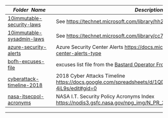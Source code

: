 |&nbsp;&nbsp;&nbsp;&nbsp;_Folder&nbsp;&nbsp;Name_&nbsp;&nbsp;&nbsp;&nbsp;| _Description of Contents_
|:----------------|--------------------------------------------------------------------------------------------------------------------------------------------------------
| [10immutable-security-laws](10immutable-security-laws.txt) |  See <https://technet.microsoft.com/library/hh278941.aspx> 
| [10immutable-sysadmin-laws](10immutable-sysadmin-laws.txt) |  See <https://technet.microsoft.com/library/cc722488.aspx> 
| [azure-security-alerts](azure-security-alerts.txt) | Azure Security Center Alerts <https://docs.microsoft.com/azure/security-center/security-center-alerts-type>  
| [bofh-excuses-file](bofh-excuses-file.txt) |  excuses list file from the [Bastard Operator From Hell Style Excuse Server](http://pages.cs.wisc.edu/~ballard/bofh/) by Jeff Ballard 
| [cyberattack-timeline-2018](cyberattack-timeline-2018.txt) |  2018 Cyber Attacks Timeline <https://docs.google.com/spreadsheets/d/1QDFTtYVKTaosH1DYafuYsQ4vEfeHX8Q1utP6k-4iL9s/edit#gid=0> 
| [nasa-itsecpol-acronyms](nasa-itsecpol-acronyms.txt) |  NASA I.T. Security Policy Acronyms Index <https://nodis3.gsfc.nasa.gov/npg_img/N_PR_2810_001A_/N_PR_2810_001A_.pdf> 

* * *

